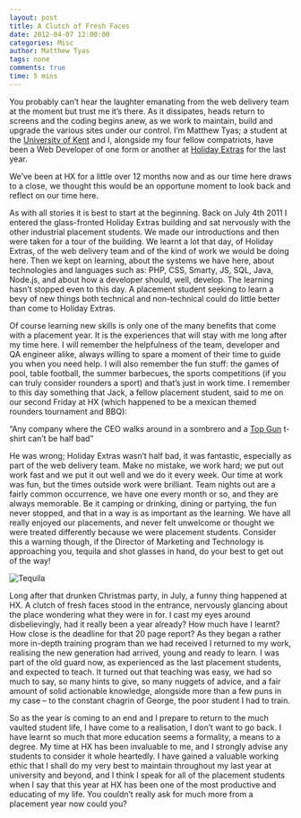 ```yaml
---
layout: post
title: A Clutch of Fresh Faces
date: 2012-04-07 12:00:00
categories: Misc
author: Matthew Tyas
tags: none
comments: true
time: 5 mins
---
```


You probably can’t hear the laughter emanating from the web delivery team at the moment but trust me it’s there. As it dissipates, heads return to screens and the coding begins anew, as we work to maintain, build and upgrade the various sites under our control. I’m Matthew Tyas; a student at the [University of Kent](http://www.kent.ac.uk/) and I, alongside my four fellow compatriots, have been a Web Developer of one form or another at [Holiday Extras](http://www.holidayextras.co.uk) for the last year.

We’ve been at HX for a little over 12 months now and as our time here draws to a close, we thought this would be an opportune moment to look back and reflect on our time here.


As with all stories it is best to start at the beginning. Back on July 4th  2011 I entered the glass-fronted Holiday Extras building and sat nervously with the other industrial placement students. We made our introductions and then were taken for a tour of the building. We learnt a lot that day, of Holiday Extras, of the web delivery team and of the kind of work we would be doing here. Then we kept on learning, about the systems we have here, about technologies and languages such as: PHP, CSS, Smarty, JS, SQL, Java, Node.js, and about how a developer should, well, develop. The learning hasn’t stopped even to this day. A placement student seeking to learn a bevy of new things both technical and non-technical could do little better than come to Holiday Extras.

Of course learning new skills is only one of the many benefits that come with a placement year. It is the experiences that will stay with me long after my time here. I will remember the helpfulness of the team, developer and QA engineer alike, always willing to spare a moment of their time to guide you when you need help. I will also remember the fun stuff: the games of pool, table football, the summer barbecues, the sports competitions (if you can truly consider rounders a sport) and that’s just in work time. I remember to this day something that Jack, a fellow placement student, said to me on our second Friday at HX (which happened to be a mexican themed rounders tournament and BBQ):

“Any company where the CEO walks around in a sombrero and a [Top Gun](https://www.youtube.com/watch?v=A7Ws5zC6-8M&feature=related) t-shirt can’t be half bad”

He was wrong; Holiday Extras wasn’t half bad, it was fantastic, especially as part of the web delivery team. Make no mistake, we work hard; we put out work fast and we put it out well and we do it every week. Our time at work was fun, but the times outside work were brilliant. Team nights out are a fairly common occurrence, we have one every month or so, and they are always memorable. Be it camping or drinking, dining or partying, the fun never stopped, and that in a way is as important as the learning. We have all really enjoyed our placements, and never felt unwelcome or thought we were treated differently because we were placement students. Consider this a warning though, if the Director of Marketing and Technology is approaching you, tequila and shot glasses in hand, do your best to get out of the way!

![Tequila](http://www.ribticklers.co.uk/images/22592.jpg)

Long after that drunken Christmas party, in July, a funny thing happened at HX. A clutch of fresh faces stood in the entrance, nervously glancing about the place wondering what they were in for. I cast my eyes around disbelievingly, had it really been a year already? How much have I learnt? How close is the deadline for that 20 page report? As they began a rather more in-depth training program than we had received I returned to my work, realising the new generation had arrived, young and ready to learn. I was part of the old guard now, as experienced as the last placement students, and expected to teach. It turned out that teaching was easy, we had so much to say, so many hints to give, so many nuggets of advice, and a fair amount of solid actionable knowledge, alongside more than a few puns in my case – to the constant chagrin of George, the poor student I had to train.

So as the year is coming to an end and I prepare to return to the much vaulted student life, I have come to a realisation, I don’t want to go back. I have learnt so much that more education seems a formality, a means to a degree. My time at HX has been invaluable to me, and I strongly advise any students to consider it whole heartedly. I have gained a valuable working ethic that I shall do my very best to maintain throughout my last year at university and beyond, and I think I speak for all of the placement students when I say that this year at HX has been one of the most productive and educating of my life. You couldn’t really ask for much more from a placement year now could you?